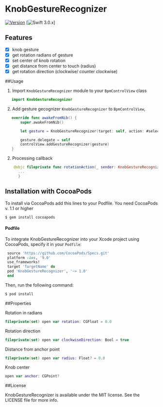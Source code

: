 # KnobGestureRecognizer

[![Version](https://img.shields.io/cocoapods/v/KnobGestureRecognizer.svg?style=flat)](http://cocoapods.org/pods/KnobGestureRecognizer)
[![Swift 3.0.x](https://img.shields.io/badge/Swift-3.0.x-orange.svg)]
## Features

 - [x] knob gesture
 - [x] get rotation radians of gesture
 - [x] set center of knob rotation
 - [x] get distance from center to touch (radius)
 - [x] get rotation direction (clockwise/ counter clockwise)

##Usage

  1. Import `KnobGestureRecognizer` module to your `BpmControlView` class

  ```swift
     import KnobGestureRecognizer
  ```
  2. Add gesture gecognizer `KnobGestureRecognizer` to `BpmControlView`,

  ```swift
     override func awakeFromNib() {
         super.awakeFromNib()

         let gesture = KnobGestureRecognizer(target: self, action: #selector(rotationAction(_:)), to: controlView)

         gesture.delegate = self
         controlView.addGestureRecognizer(gesture)
     } 
  ```
   2. Processing callback 
  ```swift
      @objc fileprivate func rotationAction(_ sender: KnobGestureRecognizer) {
        ...
        }
  ```
## Installation with CocoaPods

   To install via CocoaPods add this lines to your Podfile. You need CocoaPods v. 1.1 or higher

   ```bash
   $ gem install cocoapods
   ```
#### Podfile

To integrate KnobGestureRecognizer into your Xcode project using CocoaPods, specify it in your `Podfile`:

  ```ruby
   source 'https://github.com/CocoaPods/Specs.git'
   platform :ios, '9.0'
   use_frameworks!
   target 'TargetName' do
   pod 'KnobGestureRecognizer', '~> 1.0'
   end
  ```

Then, run the following command:

  ```bash
  $ pod install
  ```

##Properties

 Rotation in radians
 ```swift
 fileprivate(set) open var rotation: CGFloat = 0.0
 ```
 Rotation direction
 ```swift
 fileprivate(set) open var clockwiseDirection: Bool = true
 ```
 Distance from anchor point
 ```swift
 fileprivate(set) open var radius: Float? = 0.0
 ```
 Knob center
 ```swift
 open var anchor: CGPoint?
 ```
##License

KnobGestureRecognizer is available under the MIT license. See the LICENSE file for more info.

